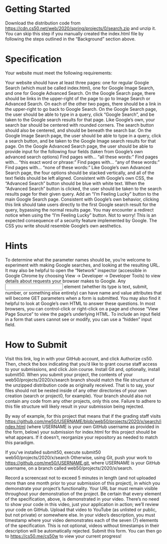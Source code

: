 # Getting Started
Download the distribution code from https://cdn.cs50.net/web/2020/spring/projects/0/search.zip and unzip it. You can skip this step if you manually created the index.html file by following the steps outlined in the “Background” section above.

# Specification
Your website must meet the following requirements:

Your website should have at least three pages: one for regular Google Search (which must be called index.html), one for Google Image Search, and one for Google Advanced Search.
On the Google Search page, there should be links in the upper-right of the page to go to Image Search or Advanced Search. On each of the other two pages, there should be a link in the upper-right to go back to Google Search.
On the Google Search page, the user should be able to type in a query, click “Google Search”, and be taken to the Google search results for that page.
Like Google’s own, your search bar should be centered with rounded corners. The search button should also be centered, and should be beneath the search bar.
On the Google Image Search page, the user should be able to type in a query, click a search button, and be taken to the Google Image search results for that page.
On the Google Advanced Search page, the user should be able to provide input for the following four fields (taken from Google’s own advanced search options)
Find pages with… “all these words:”
Find pages with… “this exact word or phrase:”
Find pages with… “any of these words:”
Find pages with… “none of these words:”
Like Google’s own Advanced Search page, the four options should be stacked vertically, and all of the text fields should be left aligned.
Consistent with Google’s own CSS, the “Advanced Search” button should be blue with white text.
When the “Advanced Search” button is clicked, the user should be taken to the search results page for their given query.
Add an “I’m Feeling Lucky” button to the main Google Search page. Consistent with Google’s own behavior, clicking this link should take users directly to the first Google search result for the query, bypassing the normal results page.
You may encounter a redirect notice when using the “I’m Feeling Lucky” button. Not to worry! This is an expected consequence of a security feature implemented by Google.
The CSS you write should resemble Google’s own aesthetics.

# Hints
To determine what the parameter names should be, you’re welcome to experiment with making Google searches, and looking at the resulting URL. It may also be helpful to open the “Network” inspector (accessible in Google Chrome by choosing View -> Developer -> Developer Tools) to view details about requests your browser makes to Google.
Any <input> element (whether its type is text, submit, number, or something else entirely) can have name and value attributes that will become GET parameters when a form is submitted.
You may also find it helpful to look at Google’s own HTML to answer these questions. In most browsers, you can control-click or right-click on a page and choose “View Page Source” to view the page’s underlying HTML.
To include an input field in a form that users cannot see or modify, you can use a “hidden” input field.

# How to Submit
Visit this link, log in with your GitHub account, and click Authorize cs50. Then, check the box indicating that you’d like to grant course staff access to your submissions, and click Join course.
Install Git and, optionally, install submit50.
When you submit your project, the contents of your web50/projects/2020/x/search branch should match the file structure of the unzipped distribution code as originally received. That is to say, your files should not be nested inside of any other directories of your own creation (search or project0, for example). Your branch should also not contain any code from any other projects, only this one. Failure to adhere to this file structure will likely result in your submission being rejected.

By way of example, for this project that means that if the grading staff visits https://github.com/me50/USERNAME/blob/web50/projects/2020/x/search/index.html (where USERNAME is your own GitHub username as provided in the form, below) your submission for index.html for this project should be what appears. If it doesn’t, reorganize your repository as needed to match this paradigm.

If you’ve installed submit50, execute
submit50 web50/projects/2020/x/search
Otherwise, using Git, push your work to https://github.com/me50/USERNAME.git, where USERNAME is your GitHub username, on a branch called web50/projects/2020/x/search.

Record a screencast not to exceed 5 minutes in length (and not uploaded more than one month prior to your submission of this project), in which you demonstrate your project’s functionality. Your URL bar must remain visible throughout your demonstration of the project. Be certain that every element of the specification, above, is demonstrated in your video. There’s no need to show your code in this video, just your application in action; we’ll review your code on GitHub. Upload that video to YouTube (as unlisted or public, but not private) or somewhere else. In your video’s description, you must timestamp where your video demonstrates each of the seven (7) elements of the specification. This is not optional, videos without timestamps in their description will be automatically rejected.
Submit this form.
You can then go to https://cs50.me/cs50w to view your current progress!